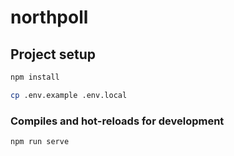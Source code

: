 # northpoll

## Project setup
```sh
npm install
```

```sh
cp .env.example .env.local
```

### Compiles and hot-reloads for development
```sh
npm run serve
```
